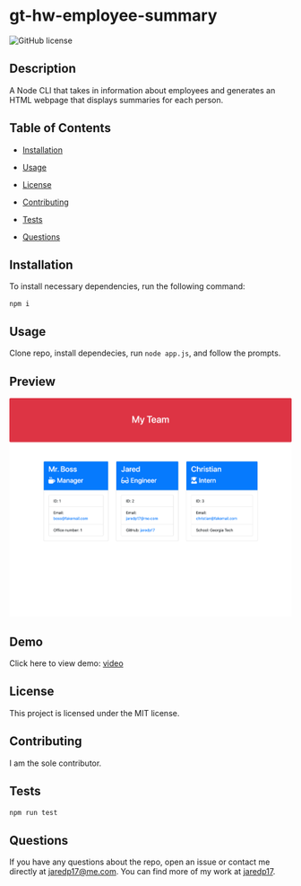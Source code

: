 # gt-hw-employee-summary

![GitHub license](https://img.shields.io/badge/license-MIT-blue.svg)

## Description

A Node CLI that takes in information about employees and generates an HTML webpage that displays summaries for each person.

## Table of Contents

* [Installation](#installation)

* [Usage](#usage)

* [License](#license)

* [Contributing](#contributing)

* [Tests](#tests)

* [Questions](#questions)

## Installation

To install necessary dependencies, run the following command:

```
npm i
```

## Usage

Clone repo, install dependecies, run `node app.js`, and follow the prompts.

## Preview

![Sample](./assets/sample.png)

## Demo

Click here to view demo: [video](https://drive.google.com/file/d/1f9BQzq0ZqvucleKm3YaeisW55dxo_xPF/view)

## License

This project is licensed under the MIT license.

## Contributing

I am the sole contributor.

## Tests

```
npm run test
```

## Questions

If you have any questions about the repo, open an issue or contact me directly at jaredp17@me.com. You can find more of my work at [jaredp17](https://github.com/jaredp17/).
